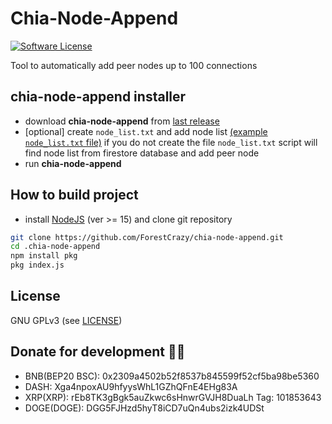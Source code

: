 # Chia-Node-Append
[![Software License](https://img.shields.io/badge/license-GPL--3.0-brightgreen.svg?style=flat-square)](LICENSE)

Tool to automatically add peer nodes up to 100 connections

## chia-node-append installer
* download **chia-node-append** from [last release](https://github.com/ForestCrazy/chia-node-append/releases/tag/v1.2.0)
* [optional] create ``node_list.txt`` and add node list [(example ``node_list.txt`` file)](https://github.com/ForestCrazy/chia-node-append/blob/master/node_list.txt) if you do not create the file `node_list.txt` script will find node list from firestore database and add peer node
* run **chia-node-append**

## How to build project

* install [NodeJS](https://nodejs.org/en/) (ver >= 15) and clone git repository

```bash
git clone https://github.com/ForestCrazy/chia-node-append.git
cd .chia-node-append
npm install pkg
pkg index.js
```

## License
GNU GPLv3 (see [LICENSE](https://github.com/ForestCrazy/chia-node-append/blob/master/LICENSE))

## Donate for development 🥺🥺
* BNB(BEP20 BSC): 0x2309a4502b52f8537b845599f52cf5ba98be5360
* DASH: Xga4npoxAU9hfyysWhL1GZhQFnE4EHg83A
* XRP(XRP): rEb8TK3gBgk5auZkwc6sHnwrGVJH8DuaLh Tag: 101853643
* DOGE(DOGE): DGG5FJHzd5hyT8iCD7uQn4ubs2izk4UDSt
